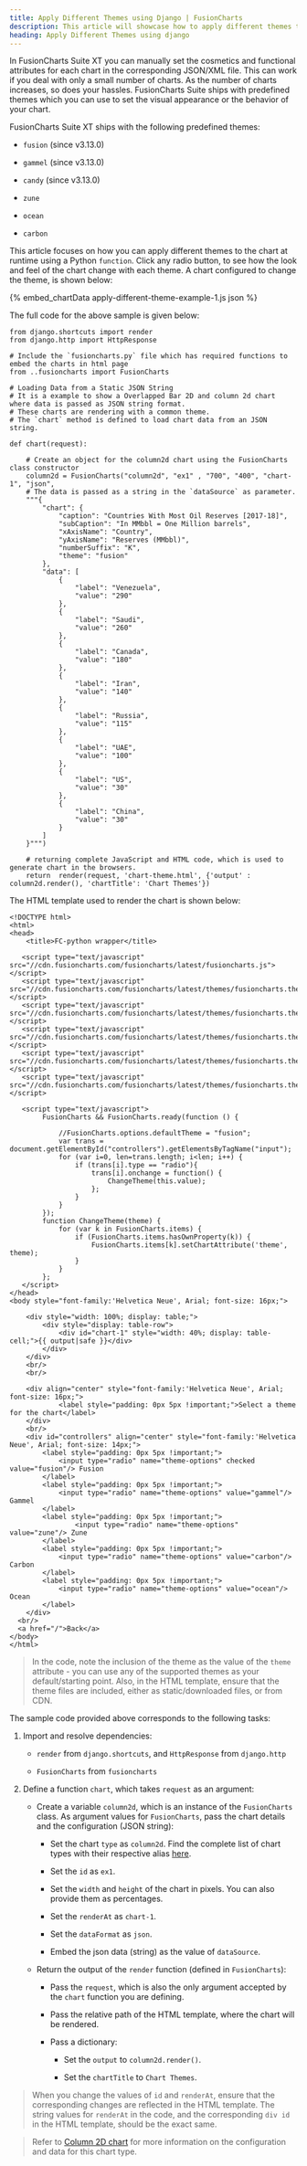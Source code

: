 ```yaml
---
title: Apply Different Themes using Django | FusionCharts
description: This article will showcase how to apply different themes to the chart at runtime.
heading: Apply Different Themes using django
---
```


In FusionCharts Suite XT you can manually set the cosmetics and functional attributes for each chart in the corresponding JSON/XML file. This can work if you deal with only a small number of charts. As the number of charts increases, so does your hassles. FusionCharts Suite ships with predefined themes which you can use to set the visual appearance or the behavior of your chart.

FusionCharts Suite XT ships with the following predefined themes:

* `fusion` (since v3.13.0)

* `gammel` (since v3.13.0)

* `candy` (since v3.13.0)

* `zune`

* `ocean`

* `carbon`

This article focuses on how you can apply different themes to the chart at runtime using a Python `function`. Click any radio button, to see how the look and feel of the chart change with each theme. A chart configured to change the theme, is shown below:

{% embed_chartData apply-different-theme-example-1.js json %}

The full code for the above sample is given below:

```
from django.shortcuts import render
from django.http import HttpResponse

# Include the `fusioncharts.py` file which has required functions to embed the charts in html page
from ..fusioncharts import FusionCharts

# Loading Data from a Static JSON String
# It is a example to show a Overlapped Bar 2D and column 2d chart where data is passed as JSON string format.
# These charts are rendering with a common theme.
# The `chart` method is defined to load chart data from an JSON string.

def chart(request):

    # Create an object for the column2d chart using the FusionCharts class constructor
    column2d = FusionCharts("column2d", "ex1" , "700", "400", "chart-1", "json", 
    # The data is passed as a string in the `dataSource` as parameter.
    """{
        "chart": {
            "caption": "Countries With Most Oil Reserves [2017-18]",
            "subCaption": "In MMbbl = One Million barrels",
            "xAxisName": "Country",
            "yAxisName": "Reserves (MMbbl)",
            "numberSuffix": "K",
            "theme": "fusion"
        },
        "data": [
            {
                "label": "Venezuela",
                "value": "290"
            },
            {
                "label": "Saudi",
                "value": "260"
            },
            {
                "label": "Canada",
                "value": "180"
            },
            {
                "label": "Iran",
                "value": "140"
            },
            {
                "label": "Russia",
                "value": "115"
            },
            {
                "label": "UAE",
                "value": "100"
            },
            {
                "label": "US",
                "value": "30"
            },
            {
                "label": "China",
                "value": "30"
            }
        ]
    }""")

    # returning complete JavaScript and HTML code, which is used to generate chart in the browsers. 
    return  render(request, 'chart-theme.html', {'output' : column2d.render(), 'chartTitle': 'Chart Themes'})

```

The HTML template used to render the chart is shown below:

```
<!DOCTYPE html>
<html>
<head>
    <title>FC-python wrapper</title>
    
   <script type="text/javascript" src="//cdn.fusioncharts.com/fusioncharts/latest/fusioncharts.js"></script>
   <script type="text/javascript" src="//cdn.fusioncharts.com/fusioncharts/latest/themes/fusioncharts.theme.fusion.js"></script>
   <script type="text/javascript" src="//cdn.fusioncharts.com/fusioncharts/latest/themes/fusioncharts.theme.gammel.js"></script>
   <script type="text/javascript" src="//cdn.fusioncharts.com/fusioncharts/latest/themes/fusioncharts.theme.zune.js"></script>
   <script type="text/javascript" src="//cdn.fusioncharts.com/fusioncharts/latest/themes/fusioncharts.theme.carbon.js"></script>
   <script type="text/javascript" src="//cdn.fusioncharts.com/fusioncharts/latest/themes/fusioncharts.theme.ocean.js"></script>

   <script type="text/javascript">
        FusionCharts && FusionCharts.ready(function () {
            
            //FusionCharts.options.defaultTheme = "fusion";
            var trans = document.getElementById("controllers").getElementsByTagName("input");
            for (var i=0, len=trans.length; i<len; i++) {                
                if (trans[i].type == "radio"){
                    trans[i].onchange = function() {
                        ChangeTheme(this.value);
                    };
                }
            }
        });
        function ChangeTheme(theme) {
            for (var k in FusionCharts.items) {
                if (FusionCharts.items.hasOwnProperty(k)) {
                    FusionCharts.items[k].setChartAttribute('theme', theme);
                }
            }
        };
   </script>
</head>
<body style="font-family:'Helvetica Neue', Arial; font-size: 16px;">

    <div style="width: 100%; display: table;">
        <div style="display: table-row">
            <div id="chart-1" style="width: 40%; display: table-cell;">{{ output|safe }}</div>
        </div>
    </div>
    <br/>
    <br/>
    
    <div align="center" style="font-family:'Helvetica Neue', Arial; font-size: 16px;">
            <label style="padding: 0px 5px !important;">Select a theme for the chart</label>
    </div>
    <br/>
    <div id="controllers" align="center" style="font-family:'Helvetica Neue', Arial; font-size: 14px;">
        <label style="padding: 0px 5px !important;">
            <input type="radio" name="theme-options" checked value="fusion"/> Fusion
        </label>
        <label style="padding: 0px 5px !important;">
            <input type="radio" name="theme-options" value="gammel"/> Gammel
        </label>
        <label style="padding: 0px 5px !important;">
                <input type="radio" name="theme-options" value="zune"/> Zune
        </label>
        <label style="padding: 0px 5px !important;">
            <input type="radio" name="theme-options" value="carbon"/> Carbon
        </label>
        <label style="padding: 0px 5px !important;">
            <input type="radio" name="theme-options" value="ocean"/> Ocean
        </label>        
    </div>
  <br/>
  <a href="/">Back</a>
</body>
</html>

```

> In the code, note the inclusion of the theme as the value of the `theme` attribute - you can use any of the supported themes as your default/starting point. Also, in the HTML template, ensure that the theme files are included, either as static/downloaded files, or from CDN.

The sample code provided above corresponds to the following tasks:

1. Import and resolve dependencies:

    * `render` from `django.shortcuts`, and `HttpResponse` from `django.http`

    * `FusionCharts` from `fusioncharts` 

2. Define a function `chart`, which takes `request` as an argument:

    * Create a variable `column2d`, which is an instance of the `FusionCharts` class. As argument values for `FusionCharts`, pass the chart details and the configuration (JSON string): 

        * Set the chart `type` as `column2d`. Find the complete list of chart types with their respective alias [here](https://www.fusioncharts.com/dev/chart-guide/list-of-charts).

        * Set the `id` as `ex1`.

        * Set the `width` and `height` of the chart in pixels. You can also provide them as percentages.

        * Set the `renderAt` as `chart-1`.

        * Set the `dataFormat` as `json`.

        * Embed the json data (string) as the value of `dataSource`. 

    * Return the output of the `render` function (defined in `FusionCharts`):

        * Pass the `request`, which is also the only argument accepted by the `chart` function you are defining.

        * Pass the relative path of the HTML template, where the chart will be rendered.

        * Pass a dictionary:

            * Set the `output` to `column2d.render()`.

            * Set the `chartTitle` to `Chart Themes`.

> When you change the values of `id` and `renderAt`, ensure that the corresponding changes are reflected in the HTML template. The string values for `renderAt` in the code, and the corresponding `div id` in the HTML template, should be the exact same.

> Refer to [Column 2D chart](https://www.fusioncharts.com/dev/chart-guide/standard-charts/line-area-and-column-charts) for more information on the configuration and data for this chart type.

